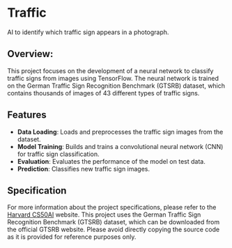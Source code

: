 # Traffic
AI to identify which traffic sign appears in a photograph.

## Overview:

This project focuses on the development of a neural network to classify traffic signs from images using TensorFlow. The neural network is trained on the German Traffic Sign Recognition Benchmark (GTSRB) dataset, which contains thousands of images of 43 different types of traffic signs.

## Features

- **Data Loading**: Loads and preprocesses the traffic sign images from the dataset.
- **Model Training**: Builds and trains a convolutional neural network (CNN) for traffic sign classification.
- **Evaluation**: Evaluates the performance of the model on test data.
- **Prediction**: Classifies new traffic sign images.

 

## Specification

For more information about the project specifications, please refer to the [Harvard CS50AI](https://cs50.harvard.edu/ai/) website.
This project uses the German Traffic Sign Recognition Benchmark (GTSRB) dataset, which can be downloaded from the official GTSRB website. Please avoid directly copying the source code as it is provided for reference purposes only.

